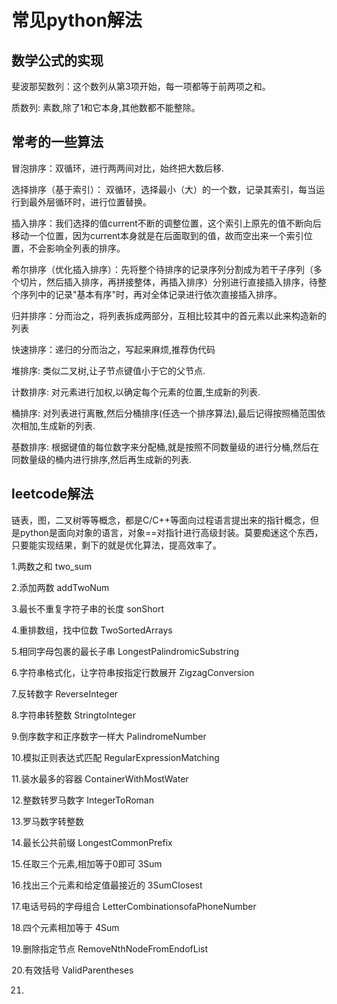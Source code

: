 # 常见python解法

## 数学公式的实现
斐波那契数列：这个数列从第3项开始，每一项都等于前两项之和。

质数列: 素数,除了1和它本身,其他数都不能整除。

## 常考的一些算法
冒泡排序：双循环，进行两两间对比，始终把大数后移.

选择排序（基于索引）： 双循环，选择最小（大）的一个数，记录其索引，每当运行到最外层循环时，进行位置替换。

插入排序：我们选择的值current不断的调整位置，这个索引上原先的值不断向后移动一个位置，因为current本身就是在后面取到的值，故而空出来一个索引位置，不会影响全列表的排序。

希尔排序（优化插入排序）：先将整个待排序的记录序列分割成为若干子序列（多个切片，然后插入排序，再拼接整体，再插入排序）分别进行直接插入排序，待整个序列中的记录"基本有序"时，再对全体记录进行依次直接插入排序。

归并排序：分而治之，将列表拆成两部分，互相比较其中的首元素以此来构造新的列表

快速排序：递归的分而治之，写起来麻烦,推荐伪代码

堆排序: 类似二叉树,让子节点键值小于它的父节点.

计数排序: 对元素进行加权,以确定每个元素的位置,生成新的列表.

桶排序: 对列表进行离散,然后分桶排序(任选一个排序算法),最后记得按照桶范围依次相加,生成新的列表.

基数排序: 根据键值的每位数字来分配桶,就是按照不同数量级的进行分桶,然后在同数量级的桶内进行排序,然后再生成新的列表.

##  leetcode解法
链表，图，二叉树等等概念，都是C/C++等面向过程语言提出来的指针概念，但是python是面向对象的语言，对象==对指针进行高级封装。莫要痴迷这个东西，只要能实现结果，剩下的就是优化算法，提高效率了。

1.两数之和 two_sum

2.添加两数 addTwoNum

3.最长不重复字符子串的长度 sonShort

4.重排数组，找中位数 TwoSortedArrays

5.相同字母包裹的最长子串 LongestPalindromicSubstring

6.字符串格式化，让字符串按指定行数展开 ZigzagConversion

7.反转数字 ReverseInteger

8.字符串转整数 StringtoInteger

9.倒序数字和正序数字一样大 PalindromeNumber

10.模拟正则表达式匹配 RegularExpressionMatching

11.装水最多的容器 ContainerWithMostWater

12.整数转罗马数字 IntegerToRoman

13.罗马数字转整数

14.最长公共前缀 LongestCommonPrefix

15.任取三个元素,相加等于0即可 3Sum

16.找出三个元素和给定值最接近的 3SumClosest

17.电话号码的字母组合 LetterCombinationsofaPhoneNumber

18.四个元素相加等于 4Sum

19.删除指定节点 RemoveNthNodeFromEndofList

20.有效括号 ValidParentheses

21.